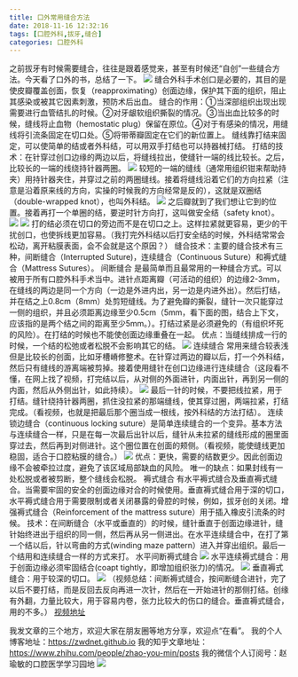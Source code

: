 ```yaml
---
title: 口外常用缝合方法
date: 2018-11-16 12:32:16
tags: [口腔外科,拔牙,缝合]
categories: 口腔外科
---
```

之前拔牙有时候需要缝合，往往是跟着感觉来，甚至有时候还“自创”一些缝合方法。今天看了口外的书，总结了一下。
![](https://zymblog-1258069789.cos.ap-chengdu.myqcloud.com/blog0007-kwcyfhff/01.jpg)
缝合外科手术创口是必要的，其目的是使皮瓣覆盖创面，恢复（reapproximating）创面边缘，保护其下面的组织，阻止其感染或被其它因素刺激，预防术后出血。
缝合的作用：①当深部组织出现出现需要进行血管结扎的时候。②对牙龈软组织撕裂的情况。③当出血比较多的时候，缝线将止血物（hemostatic plug）保留在原位。④对于有感染的情况，用缝线将引流条固定在切口处。⑤将带蒂瓣固定在它们的新位置上。
缝线靠打结来固定，可以使简单的结或者外科结，可以用双手打结也可以持器械打结。
打结的技术：在针穿过创口边缘的两边以后，将缝线拉出，使缝针一端的线比较长。之后，比较长的一端的线绕持针器两圈。
![](https://zymblog-1258069789.cos.ap-chengdu.myqcloud.com/blog0007-kwcyfhff/02.jpg)
较短的一端的缝线（通常用组织钳来帮助持夹）用持针器夹住，并穿过之前的两圈缝线。接着将缝线沿着它们的方向拉紧（注意是沿着原来线的方向，实操的时候我的方向经常是反的），这就是双圈结（double-wrapped knot），也叫外科结。
![](https://zymblog-1258069789.cos.ap-chengdu.myqcloud.com/blog0007-kwcyfhff/03.jpg)
之后瓣就到了我们想让它到的位置。接着再打一个单圈的结，要逆时针方向打，这叫做安全结（safety knot）。
![](https://zymblog-1258069789.cos.ap-chengdu.myqcloud.com/blog0007-kwcyfhff/04.jpg)
![](https://zymblog-1258069789.cos.ap-chengdu.myqcloud.com/blog0007-kwcyfhff/05.jpg)
打的结必须在切口的旁边而不是在切口之上。这样拉紧就更容易，更少的干扰创口，也使拆线更加容易。（我打完外科结以后打安全结的时候，外科结常常会松动，离开粘膜表面，会不会就是这个原因？）
缝合技术：主要的缝合技术有三种，间断缝合（Interrupted Suture)，连续缝合（Continuous Suture）和褥式缝合（Mattress Sutures）。
间断缝合
是最简单而且最常用的一种缝合方式。可以被用于所有口腔外科手术当中。进针点距离瓣（可活动的组织）的边缘2-3mm，在缝线的两边是同一个方向（一边是外进内出，另一边是内进外出）。然后打结，并在结之上0.8cm（8mm）处剪短缝线。为了避免瓣的撕裂，缝针一次只能穿过一侧的组织，并且必须距离边缘至少0.5cm（5mm，看下面的图，结合上下文，应该指的是两个结之间的距离至少5mm。）。打结过紧是必须避免的（有组织坏死的风险）。在打结的时候也不能使创面边缘重叠在一起。
优点：当缝线排成一行的时候，一个结的松弛或者松脱不会影响其它的结。
![](https://zymblog-1258069789.cos.ap-chengdu.myqcloud.com/blog0007-kwcyfhff/06.jpg)
连续缝合
常用来缝合较表浅但是比较长的创面，比如牙槽嵴修整术。在针穿过两边的瓣以后，打一个外科结，然后只有缝线的游离端被剪掉。接着使用缝针在创口边缘进行连续缝合（这段看不懂，在网上找了视频，打完结以后，从对侧的外面进针，内面出针，再到另一侧的内面，然后从外侧出针，如此持续）。
![](https://zymblog-1258069789.cos.ap-chengdu.myqcloud.com/blog0007-kwcyfhff/07.jpg)
最后一针的时候，不要把线拉紧，用于打结。缝针绕持针器两圈，抓住没拉紧的那端缝线，使其穿过圈，两端拉紧，打结完成。（看视频，也就是把最后那个圈当成一根线，按外科结的方法打结）。
连续锁边缝合（continuous locking suture）是简单连续缝合的一个变异。基本方法与连续缝合一样，只是在每一次最后出针以后，缝针从未拉紧的缝线形成的圈里面穿过去，然后再到对侧进针。这个圈位置在创面的颊侧。（看视频，能使缝线更加稳固，适合于口腔粘膜的缝合。）
![](https://zymblog-1258069789.cos.ap-chengdu.myqcloud.com/blog0007-kwcyfhff/08.jpg)
优点：更快，需要的结数更少。因此创面边缘不会被牵拉过度，避免了该区域局部缺血的风险。
唯一的缺点：如果封线有一处松脱或者被剪断，整个缝线会松脱。
褥式缝合
有水平褥式缝合及垂直褥式缝合。当需要牢固的安全的创面边缘对合的时候使用。垂直褥式缝合用于深的切口，水平褥式缝合用于需要限制或者关闭暴露的骨腔的时候，例如，拔牙创的关闭。增强褥式缝合（Reinforcement of the mattress suture）用于插入橡皮引流条的时候。
技术：在间断缝合（水平或垂直的）的时候，缝针垂直于创面边缘进针，缝针始终进出于组织的同一侧，然后再从另一侧进出。在水平连续缝合中，在打了第一个结以后，针以弯曲的方式(winding maze pattern）进入并穿出组织。最后一个结用和连续缝合一样的方式来打。
水平间断褥式缝合
![](https://zymblog-1258069789.cos.ap-chengdu.myqcloud.com/blog0007-kwcyfhff/09.jpg)
水平连续褥式缝合：用于创面边缘必须牢固结合(coapt tightly，即增加组织张力)的情况。
![](https://zymblog-1258069789.cos.ap-chengdu.myqcloud.com/blog0007-kwcyfhff/10.jpg)
垂直褥式缝合：用于较深的切口。
![](https://zymblog-1258069789.cos.ap-chengdu.myqcloud.com/blog0007-kwcyfhff/11.jpg)
（视频总结：间断褥式缝合，按间断缝合进针，完了以后不要打结，而是反回去反向再进一次针，然后在一开始进针的那侧打结。创缘有外翻，力量比较大，用于容易内卷，张力比较大的伤口的缝合。垂直褥式缝合，用的不多。）
[视频地址](http://v.youku.com/v_show/id_XOTE2Njc4MjYw.html?sharekey=35a478be9348bcccb51da16a8144606d6)

我发文章的三个地方，欢迎大家在朋友圈等地方分享，欢迎点“在看”。
我的个人博客地址：https://zwdnet.github.io
我的知乎文章地址： https://www.zhihu.com/people/zhao-you-min/posts
我的微信个人订阅号：赵瑜敏的口腔医学学习园地
![](https://zymblog-1258069789.cos.ap-chengdu.myqcloud.com/other/wx.jpg)

